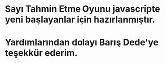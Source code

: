 # Sayı Tahmin Etme Oyunu javascripte yeni başlayanlar için hazırlanmıştır.

# Yardımlarından dolayı Barış Dede'ye teşekkür ederim.
